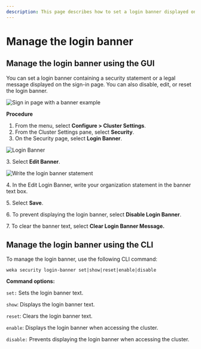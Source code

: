 ```yaml
---
description: This page describes how to set a login banner displayed on the sign-in page.
---
```


# Manage the login banner

## Manage the login banner using the GUI

You can set a login banner containing a security statement or a legal message displayed on the sign-in page. You can also disable, edit, or reset the login banner.

![Sign in page with a banner example](../../.gitbook/assets/wmng\_login\_banner\_sign-in-page.png)

**Procedure**

1. From the menu, select **Configure > Cluster Settings**.
2. From the Cluster Settings pane, select **Security**.
3. On the Security page, select **Login Banner**.

![Login Banner](../../.gitbook/assets/wmng\_login\_banner\_set.png)

3\. Select **Edit Banner**.

![Write the login banner statement](../../.gitbook/assets/wmng\_login\_banner\_edit.png)

4\. In the Edit Login Banner, write your organization statement in the banner text box.

5\. Select **Save**.

6\. To prevent displaying the login banner, select **Disable Login Banner**.

7\. To clear the banner text, select **Clear Login Banner Message.**

## Manage the login banner using the CLI

To manage the login banner, use the following CLI command:

`weka security login-banner set|show|reset|enable|disable`

**Command options:**

`set:` Sets the login banner text.

`show`: Displays the login banner text.

`reset`: Clears the login banner text.

`enable`: Displays the login banner when accessing the cluster.

`disable:` Prevents displaying the login banner when accessing the cluster.
